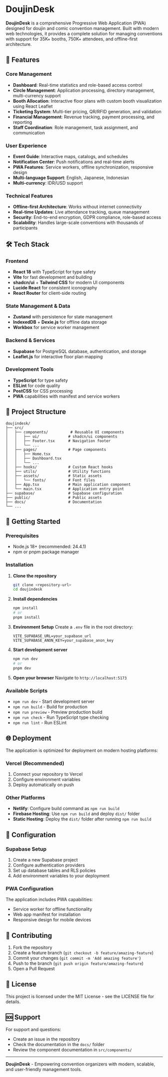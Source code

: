 # DoujinDesk

**DoujinDesk** is a comprehensive Progressive Web Application (PWA) designed for doujin and comic convention management. Built with modern web technologies, it provides a complete solution for managing conventions with support for 35K+ booths, 750K+ attendees, and offline-first architecture.

## 🚀 Features

### Core Management
- **Dashboard**: Real-time statistics and role-based access control
- **Circle Management**: Application processing, directory management, multi-currency support
- **Booth Allocation**: Interactive floor plans with custom booth visualization using React Leaflet
- **Ticketing System**: Multi-tier pricing, QR/RFID generation, and validation
- **Financial Management**: Revenue tracking, payment processing, and reporting
- **Staff Coordination**: Role management, task assignment, and communication

### User Experience
- **Event Guide**: Interactive maps, catalogs, and schedules
- **Notification Center**: Push notifications and real-time alerts
- **PWA Features**: Service workers, offline synchronization, responsive design
- **Multi-language Support**: English, Japanese, Indonesian
- **Multi-currency**: IDR/USD support

### Technical Features
- **Offline-first Architecture**: Works without internet connectivity
- **Real-time Updates**: Live attendance tracking, queue management
- **Security**: End-to-end encryption, GDPR compliance, role-based access
- **Scalability**: Handles large-scale conventions with thousands of participants

## 🛠️ Tech Stack

### Frontend
- **React 18** with TypeScript for type safety
- **Vite** for fast development and building
- **shadcn/ui** + **Tailwind CSS** for modern UI components
- **Lucide React** for consistent iconography
- **React Router** for client-side routing

### State Management & Data
- **Zustand** with persistence for state management
- **IndexedDB** + **Dexie.js** for offline data storage
- **Workbox** for service worker management

### Backend & Services
- **Supabase** for PostgreSQL database, authentication, and storage
- **Leaflet.js** for interactive floor plan mapping

### Development Tools
- **TypeScript** for type safety
- **ESLint** for code quality
- **PostCSS** for CSS processing
- **PWA** capabilities with manifest and service workers

## 📁 Project Structure

```
doujindesk/
├── src/
│   ├── components/          # Reusable UI components
│   │   ├── ui/             # shadcn/ui components
│   │   ├── Footer.tsx      # Navigation footer
│   │   └── ...
│   ├── pages/              # Page components
│   │   ├── Home.tsx
│   │   ├── Dashboard.tsx
│   │   └── ...
│   ├── hooks/              # Custom React hooks
│   ├── utils/              # Utility functions
│   ├── assets/             # Static assets
│   │   └── fonts/          # Font files
│   ├── App.tsx             # Main application component
│   └── main.tsx            # Application entry point
├── supabase/               # Supabase configuration
├── public/                 # Public assets
├── docs/                   # Documentation
└── ...
```

## 🚀 Getting Started

### Prerequisites
- Node.js 18+ (recommended: 24.4.1)
- npm or pnpm package manager

### Installation

1. **Clone the repository**
   ```bash
   git clone <repository-url>
   cd doujindesk
   ```

2. **Install dependencies**
   ```bash
   npm install
   # or
   pnpm install
   ```

3. **Environment Setup**
   Create a `.env` file in the root directory:
   ```env
   VITE_SUPABASE_URL=your_supabase_url
   VITE_SUPABASE_ANON_KEY=your_supabase_anon_key
   ```

4. **Start development server**
   ```bash
   npm run dev
   # or
   pnpm dev
   ```

5. **Open your browser**
   Navigate to `http://localhost:5173`

### Available Scripts

- `npm run dev` - Start development server
- `npm run build` - Build for production
- `npm run preview` - Preview production build
- `npm run check` - Run TypeScript type checking
- `npm run lint` - Run ESLint

## 🌐 Deployment

The application is optimized for deployment on modern hosting platforms:

### Vercel (Recommended)
1. Connect your repository to Vercel
2. Configure environment variables
3. Deploy automatically on push

### Other Platforms
- **Netlify**: Configure build command as `npm run build`
- **Firebase Hosting**: Use `npm run build` and deploy `dist/` folder
- **Static Hosting**: Deploy the `dist/` folder after running `npm run build`

## 🔧 Configuration

### Supabase Setup
1. Create a new Supabase project
2. Configure authentication providers
3. Set up database tables and RLS policies
4. Add environment variables to your deployment

### PWA Configuration
The application includes PWA capabilities:
- Service worker for offline functionality
- Web app manifest for installation
- Responsive design for mobile devices

## 🤝 Contributing

1. Fork the repository
2. Create a feature branch (`git checkout -b feature/amazing-feature`)
3. Commit your changes (`git commit -m 'Add amazing feature'`)
4. Push to the branch (`git push origin feature/amazing-feature`)
5. Open a Pull Request

## 📄 License

This project is licensed under the MIT License - see the LICENSE file for details.

## 🆘 Support

For support and questions:
- Create an issue in the repository
- Check the documentation in the `docs/` folder
- Review the component documentation in `src/components/`

---

**DoujinDesk** - Empowering convention organizers with modern, scalable, and user-friendly management tools.
